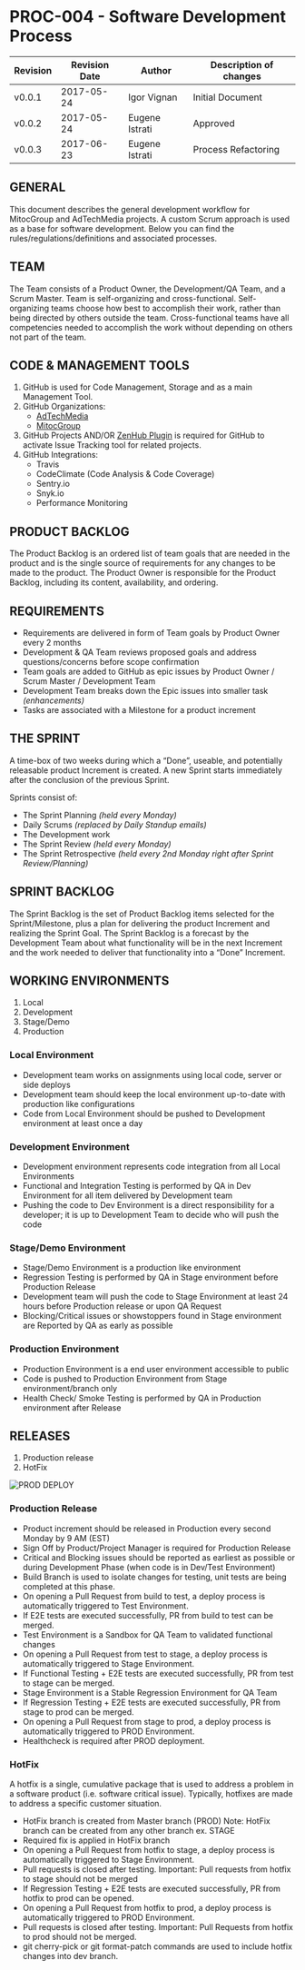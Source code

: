 # PROC-004 - Software Development Process


Revision | Revision Date | Author | Description of changes
-------- | ------------- | ------ | ----------------------
v0.0.1 | 2017-05-24 | Igor Vignan | Initial Document
v0.0.2 | 2017-05-24 | Eugene Istrati | Approved
v0.0.3 | 2017-06-23 | Eugene Istrati | Process Refactoring


## GENERAL

This document describes the general development workflow for MitocGroup
and AdTechMedia projects. A custom Scrum approach is used as a base for
software development. Below you can find the
rules/regulations/definitions and associated processes.

## TEAM

The Team consists of a Product Owner, the Development/QA Team, and a
Scrum Master. Team is self-organizing and cross-functional.
Self-organizing teams choose how best to accomplish their work, rather
than being directed by others outside the team. Cross-functional teams
have all competencies needed to accomplish the work without depending on
others not part of the team.

## CODE & MANAGEMENT TOOLS

1) GitHub is used for Code Management, Storage and as a main Management Tool.
2) GitHub Organizations:
    - [AdTechMedia](https://github.com/AdTechMedia)
    - [MitocGroup](https://github.com/MitocGroup)
3) GitHub Projects AND/OR [ZenHub Plugin](https://chrome.google.com/webstore/detail/zenhub-for-github/ogcgkffhplmphkaahpmffcafajaocjbd) is required for GitHub to activate Issue Tracking tool for related projects.
4) GitHub Integrations:
    - Travis
    - CodeClimate (Code Analysis & Code Coverage)
    - Sentry.io
    - Snyk.io
    - Performance Monitoring

## PRODUCT BACKLOG

The Product Backlog is an ordered list of team goals that are needed in
the product and is the single source of requirements for any changes to
be made to the product. The Product Owner is responsible for the Product
Backlog, including its content, availability, and ordering.

## REQUIREMENTS

-   Requirements are delivered in form of Team goals by Product Owner every 2 months
-   Development & QA Team reviews proposed goals and address questions/concerns before scope confirmation
-   Team goals are added to GitHub as epic issues by Product Owner / Scrum Master / Development Team
-   Development Team breaks down the Epic issues into smaller task *(enhancements)*
-   Tasks are associated with a Milestone for a product increment

## THE SPRINT

A time-box of two weeks during which a “Done”, useable, and potentially
releasable product Increment is created. A new Sprint starts immediately
after the conclusion of the previous Sprint.

Sprints consist of:

-   The Sprint Planning *(held every Monday)*
-   Daily Scrums *(replaced by Daily Standup emails)*
-   The Development work
-   The Sprint Review *(held every Monday)*
-   The Sprint Retrospective *(held every 2nd Monday right after Sprint Review/Planning)*

## SPRINT BACKLOG

The Sprint Backlog is the set of Product Backlog items selected for the
Sprint/Milestone, plus a plan for delivering the product Increment and
realizing the Sprint Goal. The Sprint Backlog is a forecast by the
Development Team about what functionality will be in the next Increment
and the work needed to deliver that functionality into a “Done”
Increment.

## WORKING ENVIRONMENTS

1)  Local
2)  Development
3)  Stage/Demo
4)  Production

### Local Environment

-   Development team works on assignments using local code, server or side deploys
-   Development team should keep the local environment up-to-date with production like configurations
-   Code from Local Environment should be pushed to Development environment at least once a day

### Development Environment

-   Development environment represents code integration from all Local Environments
-   Functional and Integration Testing is performed by QA in Dev Environment for all item delivered by Development team
-   Pushing the code to Dev Environment is a direct responsibility for a developer; it is up to Development Team to decide who will push the code

### Stage/Demo Environment

-   Stage/Demo Environment is a production like environment
-   Regression Testing is performed by QA in Stage environment before Production Release
-   Development team will push the code to Stage Environment at least 24 hours before Production release or upon QA Request
-   Blocking/Critical issues or showstoppers found in Stage environment are Reported by QA as early as possible

### Production Environment

-   Production Environment is a end user environment accessible to public
-   Code is pushed to Production Environment from Stage environment/branch only
-   Health Check/ Smoke Testing is performed by QA in Production environment after Release

## RELEASES

1)  Production release
2)  HotFix

![PROD DEPLOY](https://github.com/MitocGroup/www/blob/master/images/workflow.png)

### Production Release

-   Product increment should be released in Production every second Monday by 9 AM (EST)
-   Sign Off by Product/Project Manager is required for Production Release
-   Critical and Blocking issues should be reported as earliest as possible or during Development Phase (when code is in Dev/Test Environment)
-   Build Branch is used to isolate changes for testing, unit tests are being completed at this phase.
-   On opening a Pull Request from build to test, a deploy process is automatically triggered to Test Environment.
-   If E2E tests are executed successfully, PR from build to test can be merged.
-   Test Environment is a Sandbox for QA Team to validated functional changes
-   On opening a Pull Request from test to stage, a deploy process is automatically triggered to Stage Environment.
-   If Functional Testing + E2E tests are executed successfully, PR from test to stage can be merged.
-   Stage Environment is a Stable Regression Environment for QA Team
-   If Regression Testing + E2E tests are executed successfully, PR from stage to prod can be merged.
-   On opening a Pull Request from stage to prod, a deploy process is automatically triggered to PROD Environment.
-   Healthcheck is required after PROD deployment.



### HotFix

A hotfix is a single, cumulative package that is used to address a
problem in a software product (i.e. software critical issue). Typically,
hotfixes are made to address a specific customer situation.

-   HotFix branch is created from Master branch (PROD)
    Note: HotFix branch can be created from any other branch ex. STAGE
-   Required fix is applied in HotFix branch
-   On opening a Pull Request from hotfix to stage, a deploy process is automatically triggered to Stage Environment.
-   Pull requests is closed after testing. Important: Pull requests from hotfix to stage should not be merged
-   If Regression Testing + E2E tests are executed successfully, PR from hotfix to prod can be opened.
-   On opening a Pull Request from hotfix to prod, a deploy process is automatically triggered to PROD Environment.
-   Pull requests is closed after testing. Important: Pull Requests from hotfix to prod should not be merged.
-   git cherry-pick or git format-patch commands are used to include hotfix changes into dev branch.


